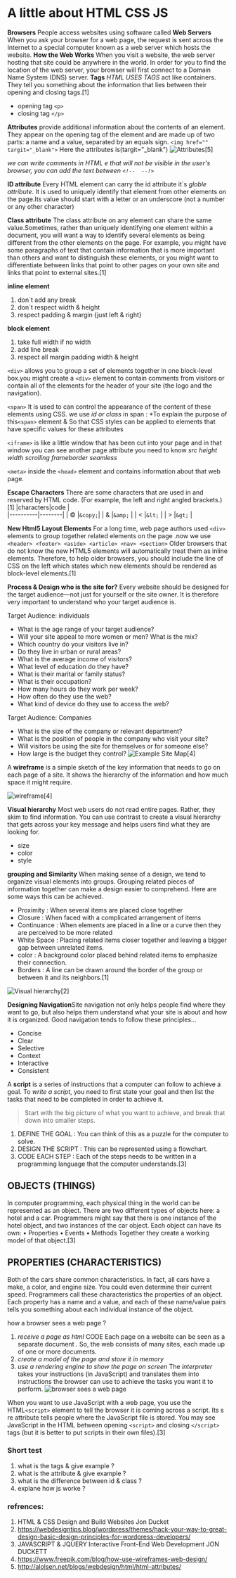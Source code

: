 # A little about HTML CSS JS

**Browsers** People access websites using software called
**Web Servers** When you ask your browser for a web page, the request is sent across the Internet to a special computer known as a web server which hosts the website.
**How the Web Works** When you visit a website, the web server hosting that site could be anywhere in the world. In order for you to find the location of the web server, your browser will first connect to a Domain Name System (DNS) server.
**Tags** *HTML USES TAGS* act like containers. They tell you something about the information that lies between their opening and closing tags.[1]
* opening tag `<p>`
* closing tag `</p>`

**Attributes** provide additional information about the contents of an element. They appear on the opening tag of the element and are made up of two parts: a name and a value, separated by an equals sign.
`<img href="" targit="_blank">`
Here the attributes is(targit="_blank") 
![Attributes](http://alolsen.net/blogs/webdesign/wp-content/uploads/2014/08/Screen-Shot-2014-08-12-at-2.08.43-AM.png)[5]


*we can write comments in HTML e that will not be visible in the user's browser, you can add the text between `<!--  --!>`*

**ID attribute** Every HTML element can carry the id attribute it`s *globle attribute*. It is used to uniquely identify that element from other elements on the page.Its value should start with a letter or an underscore (not a number or any other character)

**Class attribute** The class attribute on any element can share the same value.Sometimes, rather than uniquely identifying one element within a document, you will want a way to identify several elements as being different from the other elements on the page. For example, you might have some paragraphs of text that contain information that is more important than others and want to distinguish these elements, or you might want to differentiate between links that point to other pages on your own site and links that point to external sites.[1]

**inline element**
1. don`t add any break
2. don`t respect width & height
3. respect padding & margin {just left & right}

**block element**
1. take full width if no width
2. add line break
3. respect all margin padding width & height

`<div>`  allows you to group a set of elements together in one block-level box.you might create a `<div>` element to contain comments from visitors or  contain all of the elements for the header of your site (the logo and the navigation).

`<span>` It is used to  can control the appearance of the content of these elements using CSS. we use *id or class* in span : *To explain the purpose of this`<span>` element &
 So that CSS styles can be applied to elements that have specific values for these attributes

 `<iframe>` is like a little window that has been cut into your page and in that window you
can see another page attribute you need to know *src height width scrolling frameborder seamless*
 
 `<meta>` inside the `<head>` element and contains information about that web page.

 **Escape Characters** There are some characters that are used in and reserved by HTML code. (For example, the left and right angled brackets.)[1]
 |characters|code    |              
 |----------|--------|
 |      ©   |`&copy;`|
 |      &   |`&amp;` | 
 |      <   |`&lt;`  |
 |      >   |`&gt;`  |

**New Html5 Layout Elements** For a long time, web page authors used `<div>` elements to group together related elements on the page .now we use `<header> <footer> <aside> <article> <nav> <section>`
Older browsers that do not know the new HTML5 elements will automatically treat them as inline elements. Therefore, to help older browsers, you should include the line of CSS on the
left which states which new elements should be rendered as block-level elements.[1]

**Process & Design who is the site for?**
Every website should be designed for the target audience—not just for yourself or the site owner. It is therefore very important to understand who your target audience is.

Target Audience: individuals
* What is the age range of your target audience?
* Will your site appeal to more women or men? What is the mix?
* Which country do your visitors live in?
* Do they live in urban or rural areas?
* What is the average income of visitors?
* What level of education do they have?
* What is their marital or family status?
* What is their occupation?
* How many hours do they work per week?
* How often do they use the web?
* What kind of device do they use to access the web?

Target Audience: Companies
* What is the size of the company or relevant department?
* What is the position of people in the company who visit your site?
* Will visitors be using the site for themselves or for someone else?
* How large is the budget they control?
![Example Site Map[4]](https://blog.hubspot.com/hs-fs/hubfs/dyno-mapper-sitemap-generator.png?width=566&name=dyno-mapper-sitemap-generator.png)

A **wireframe** is a simple sketch of the key information that needs to go on each page of a
site. It shows the hierarchy of the information and how much space it might require.

![wireframe[4]](https://www.freepik.com/blog/app/uploads/2019/05/how-use-wireframes-web-design-Cover-post-100.jpg)

**Visual hierarchy** Most web users do not read entire pages. Rather, they skim to find information. You can use contrast to create a visual hierarchy that gets across your key message and helps users find what they are looking for.
* size
* color
* style

**grouping and Similarity**
When making sense of a design, we tend to organize visual elements into groups. Grouping related pieces of information together can make a design easier to comprehend. Here are some ways this can be achieved.
* Proximity : When several items are placed close together
* Closure : When faced with a complicated arrangement of items
* Continuance : When elements are placed in a line or a curve then they are perceived to be more related
* White Space : Placing related items closer together and leaving a bigger gap between unrelated items.
* color : A background color placed behind related items to emphasize their connection.
* Borders : A line can be drawn around the border of the group or between it and its neighbors.[1]

![Visual hierarchy[2]](https://webdesigntips.blog/wp-content/uploads/2018/11/Hack-Your-Way-To-Great-Design-Basic-Design-Principles-for-WordPress-Developers.png)

**Designing Navigation**Site navigation not only helps people find where they want to go, but also helps them understand what your site is about and how it is organized. Good navigation tends to follow these principles...
* Concise
* Clear 
* Selective
* Context
* Interactive
* Consistent

A **script** is a series of instructions that a computer can follow to achieve a goal. 
To *write a script*, you need to first state your goal and then list the tasks that need to be completed in order to achieve it.
> Start with the big picture of what you want to achieve, and break that down into smaller steps. 
1. DEFINE THE GOAL : You can think of this as a puzzle for the computer to solve.
2. DESIGN THE SCRIPT : This can be represented using a flowchart.
3. CODE EACH STEP : Each of the steps needs to be written in a programming language that the computer understands.[3]

## OBJECTS (THINGS)
In computer programming, each physical thing in the world can be represented as an object. There are two different types of objects here: a hotel and a car. Programmers might say that there is one instance of the hotel object, and two instances of the car object. Each object can have its own:
• Properties
• Events
• Methods
Together they create a working model of that object.[3]
 
## PROPERTIES (CHARACTERISTICS)
Both of the cars share common characteristics. In fact, all cars have a make, a color, and engine size. You could even determine their current speed. Programmers call these characteristics the properties of an object.
Each property has a name and a value, and each of these name/value pairs tells you something about each individual instance of the object. 

how a browser sees a web page ?
1. *receive a page as html* CODE Each page on a website can be seen as a separate document . So, the web consists of many sites, each made up of one or more documents.
2. *create a model of the page and store it in memory* 
3. *use a rendering engine to show the page on screen*
The *interpreter* takes your instructions (in JavaScript) and translates them into instructions the browser can use to achieve the tasks you want it to perform.
![browser sees a web page](05.png)

When you want to use JavaScript with a web page, you use the HTML`<script>` element to tell the browser it is coming across a script. Its s re attribute tells people where the JavaScript file is stored.
You may see JavaScript in the HTML between opening `<script>` and closing `</script>` tags
(but it is better to put scripts in their own files).[3]


### Short test
1. what is the tags & give example ?
2. what is the attribute & give example ?
3. what is the difference between id & class ?
4. explane how js worke ?
### refrences:
1. HTML & CSS Design and Build Websites Jon Ducket
2. https://webdesigntips.blog/wordpress/themes/hack-your-way-to-great-design-basic-design-principles-for-wordpress-developers/
3. JAVASCRIPT & JQUERY Interactive Front-End Web Development JON DUCKETT 
4. https://www.freepik.com/blog/how-use-wireframes-web-design/
5. http://alolsen.net/blogs/webdesign/html/html-attributes/





